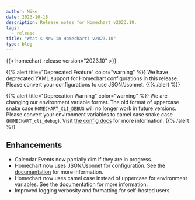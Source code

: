 ```yaml
---
author: Mike
date: 2023-10-18
description: Release notes for Homechart v2023.10.
tags:
  - release
title: "What's New in Homechart: v2023.10"
type: blog
---
```


{{< homechart-release version="2023.10" >}}

{{% alert title="Deprecated Feature" color="warning" %}}
We have deprecated YAML support for Homechart configurations in this release.  Please convert your configurations to use JSON/Jsonnet.
{{% /alert %}}

{{% alert title="Deprecation Warning" color="warning" %}}
We are changing our environment variable format.  The old format of uppercase snake case `HOMECHART_CLI_DEBUG` will no longer work in future versions.  Please convert your environment variables to camel case snake case (`HOMECHART_cli_debug`).  Visit [the config docs](../../docs/references/config) for more information.
{{% /alert %}}

## Enhancements

- Calendar Events now partially dim if they are in progress.
- Homechart now uses JSON/Jsonnet for configuration.  See the [documentation](../../docs/references/config) for more information.
- Homechart now uses camel case instead of uppercase for environment variables.  See the [documentation](../../docs/references/config) for more information.
- Improved logging verbosity and formatting for self-hosted users.
